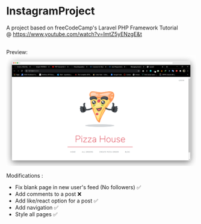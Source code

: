 # InstagramProject

A project based on freeCodeCamp's Laravel PHP Framework Tutorial <br>
@ https://www.youtube.com/watch?v=ImtZ5yENzgE&t <br>
<br>

Preview: ![Preview](https://raw.githubusercontent.com/DinushiJayasekara/Laravel-Beginner/master/public/img/Preview.png)

Modifications : <br>
* Fix blank page in new user's feed (No followers) ✅
* Add comments to a post ❌
* Add like/react option for a post ✅
* Add navigation ✅
* Style all pages ✅
